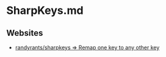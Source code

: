 # SharpKeys.md

## Websites

* [randyrants/sharpkeys => Remap one key to any other key](https://github.com/randyrants/sharpkeys)
